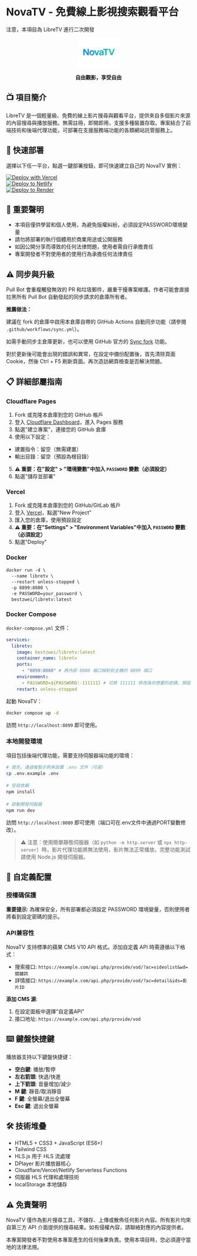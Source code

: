 # NovaTV - 免費線上影視搜索觀看平台
注意，本項目為 LibreTV 進行二次開發

<div align="center">
  <img src="image/logo.png" alt="LibreTV Logo" width="120">
  <br>
  <p><strong>自由觀影，享受自由</strong></p>
</div>

## 📺 項目簡介

LibreTV 是一個輕量級、免費的線上影片搜尋與觀看平台，提供來自多個影片來源的內容搜尋與播放服務。無需註冊，即開即用，支援多種裝置存取。專案結合了前端技術和後端代理功能，可部署在支援服務端功能的各類網站託管服務上。


## 🚀 快速部署

選擇以下任一平台，點選一鍵部署按鈕，即可快速建立自己的 NovaTV 實例：

[![Deploy with Vercel](https://vercel.com/button)](https://vercel.com/new/clone?repository-url=https%3A%2F%2Fgithub.com%2FLibreSpark%2FLibreTV)  
[![Deploy to Netlify](https://www.netlify.com/img/deploy/button.svg)](https://app.netlify.com/start/deploy?repository=https://github.com/LibreSpark/LibreTV)  
[![Deploy to Render](https://render.com/images/deploy-to-render-button.svg)](https://render.com/deploy?repo=https://github.com/LibreSpark/LibreTV)

## 🚨 重要聲明

- 本項目僅供學習和個人使用，為避免版權糾紛，必須設定PASSWORD環境變量
- 請勿將部署的執行個體用於商業用途或公開服務
- 如因公開分享而導致的任何法律問題，使用者需自行承擔責任
- 專案開發者不對使用者的使用行為承擔任何法律責任

## ⚠️ 同步與升級

Pull Bot 會重複觸發無效的 PR 和垃圾郵件，嚴重干擾專案維護。作者可能會直接拉黑所有 Pull Bot 自動發起的同步請求的倉庫所有者。

**推薦做法：**

建議在 fork 的倉庫中啟用本倉庫自帶的 GitHub Actions 自動同步功能（請參閱 `.github/workflows/sync.yml`）。 

如需手動同步主倉庫更新，也可以使用 GitHub 官方的 [Sync fork](https://docs.github.com/cn/github/collaborating-with-issues-and-pull-requests/syncing-a-fork) 功能。

對於更新後可能會出現的錯誤和異常，在設定中備份配置後，首先清除頁面Cookie，然後 Ctrl + F5 刷新頁面。再次造訪網頁檢查是否解決問題。


## 📋 詳細部屬指南

### Cloudflare Pages

1. Fork 或克隆本倉庫到您的 GitHub 帳戶
2. 登入 [Cloudflare Dashboard](https://dash.cloudflare.com/)，進入 Pages 服務
3. 點選"建立專案"，連接您的 GitHub 倉庫
4. 使用以下設定：
 - 建置指令：留空（無需建置）
 - 輸出目錄：留空（預設為根目錄）
5. **⚠️ 重要：在"設定" > "環境變數"中加入 `PASSWORD` 變數（必須設定）**
6. 點選"儲存並部署"
   
### Vercel

1. Fork 或克隆本倉庫到您的 GitHub/GitLab 帳戶
2. 登入 [Vercel](https://vercel.com/)，點選"New Project"
3. 匯入您的倉庫，使用預設設定
4. **⚠️ 重要：在"Settings" > "Environment Variables"中加入 `PASSWORD` 變數（必須設定）**
5. 點選"Deploy"


### Docker
```
docker run -d \
  --name libretv \
  --restart unless-stopped \
  -p 8899:8080 \
  -e PASSWORD=your_password \
  bestzwei/libretv:latest
```

### Docker Compose

`docker-compose.yml` 文件：

```yaml
services:
  libretv:
    image: bestzwei/libretv:latest
    container_name: libretv
    ports:
      - "8899:8080" # 將內部 8080 端口映射到主機的 8899 端口
    environment:
      - PASSWORD=${PASSWORD:-111111} # 可將 111111 修改為你想要的密碼，預設為 your_password
    restart: unless-stopped
```
起動 NovaTV：

```bash
docker compose up -d
```
訪問 `http://localhost:8899` 即可使用。

### 本地開發環境

項目包括後端代理功能，需要支持伺服器端功能的環境：

```bash
# 首先，通過複製示例来設置 .env 文件（可選）
cp .env.example .env

# 安装依賴
npm install

# 啟動開發伺服器
npm run dev
```

訪問 `http://localhost:8080` 即可使用（端口可在.env文件中通過PORT變數修改）。


> ⚠️ 注意：使用簡單靜態伺服器（如 `python -m http.server` 或 `npx http-server`）時，影片代理功能將無法使用，影片無法正常播放。完整功能測試請使用 Node.js 開發伺服器。

## 🔧 自定義配置

### 授權碼保護

**重要提示**: 為確保安全，所有部署都必須設定 PASSWORD 環境變量，否則使用者將看到設定密碼的提示。


### API兼容性

NovaTV 支持標準的蘋果 CMS V10 API 格式。添加自定義 API 時需遵循以下格式：
- 搜索接口: `https://example.com/api.php/provide/vod/?ac=videolist&wd=關鍵詞`
- 詳情接口: `https://example.com/api.php/provide/vod/?ac=detail&ids=影片ID`

**添加 CMS 源**:
1. 在設定面板中選擇"自定義API"
2. 接口地址: `https://example.com/api.php/provide/vod`

## ⌨️ 鍵盤快捷鍵

播放器支持以下鍵盤快捷键：

- **空白鍵**: 播放/暫停
- **左右箭頭**: 快退/快進
- **上下箭頭**: 音量增加/減少
- **M 鍵**: 靜音/取消靜音
- **F 鍵**: 全螢幕/退出全螢幕
- **Esc 鍵**: 退出全螢幕

## 🛠️ 技術堆疊

- HTML5 + CSS3 + JavaScript (ES6+)
- Tailwind CSS
- HLS.js 用于 HLS 流處理
- DPlayer 影片播放器核心
- Cloudflare/Vercel/Netlify Serverless Functions
- 伺服器 HLS 代理和處理技術
- localStorage 本地儲存

## ⚠️ 免責聲明

NovaTV 僅作為影片搜尋工具，不儲存、上傳或散佈任何影片內容。所有影片均來自第三方 API 介面提供的搜尋結果。如有侵權內容，請聯絡對應的內容提供者。

本專案開發者不對使用本專案產生的任何後果負責。使用本項目時，您必須遵守當地的法律法規。

